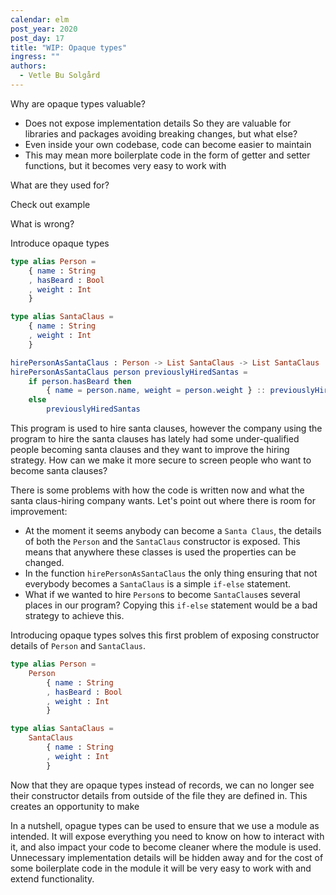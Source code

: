 ```yaml
---
calendar: elm
post_year: 2020
post_day: 17
title: "WIP: Opaque types"
ingress: ""
authors:
  - Vetle Bu Solgård
---
```

Why are opaque types valuable?
- Does not expose implementation details
So they are valuable for libraries and packages avoiding breaking changes, but what else?
- Even inside your own codebase, code can become easier to maintain 
- This may mean more boilerplate code in the form of getter and setter functions, but it becomes very easy to work with

What are they used for?

Check out example



What is wrong?

Introduce opaque types 

```elm
type alias Person =
    { name : String
    , hasBeard : Bool
    , weight : Int
    }
```

```elm
type alias SantaClaus =
    { name : String
    , weight : Int
    }
```

```elm
hirePersonAsSantaClaus : Person -> List SantaClaus -> List SantaClaus
hirePersonAsSantaClaus person previouslyHiredSantas =
    if person.hasBeard then
        { name = person.name, weight = person.weight } :: previouslyHiredSantas
    else
        previouslyHiredSantas
```

This program is used to hire santa clauses, however the company using the program to hire the santa clauses has lately had some under-qualified people becoming santa clauses and they want to improve the hiring strategy.
How can we make it more secure to screen people who want to become santa clauses?


There is some problems with how the code is written now and what the santa claus-hiring company wants.
Let's point out where there is room for improvement:
- At the moment it seems anybody can become a `Santa Claus`, the details of both the `Person` and the `SantaClaus` constructor is exposed. This means that anywhere these classes is used the properties can be changed.
- In the function `hirePersonAsSantaClaus` the only thing ensuring that not everybody becomes a `SantaClaus` is a simple `if-else` statement. 
- What if we wanted to hire `Person`s to become `SantaClaus`es several places in our program? Copying this `if-else` statement would be a bad strategy to achieve this.

Introducing opaque types solves this first problem of exposing constructor details of `Person` and `SantaClaus`.
```elm
type alias Person =
    Person
        { name : String
        , hasBeard : Bool
        , weight : Int
        }
```
```elm
type alias SantaClaus =
    SantaClaus
        { name : String
        , weight : Int
        }
```

Now that they are opaque types instead of records, we can no longer see their constructor details from outside of the file they are defined in. This creates an opportunity to make

In a nutshell, opague types can be used to ensure that we use a module as intended. It will expose everything you need to know on how to interact with it, and also impact your code to become cleaner where the module is used. Unnecessary implementation details will be hidden away and for the cost of some boilerplate code in the module it will be very easy to work with and extend functionality.
